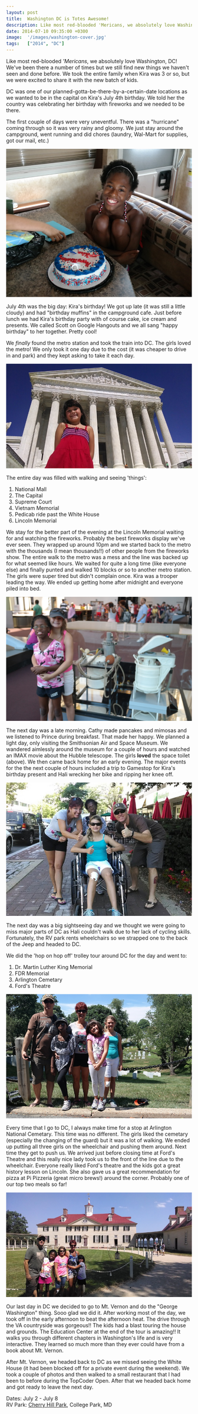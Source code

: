```yaml
---
layout: post
title:  Washington DC is Totes Awesome!
description: Like most red-blooded 'Mericans, we absolutely love Washington, DC! We've b...
date: 2014-07-10 09:35:00 +0300
image:  '/images/washington-cover.jpg'
tags:   ["2014", "DC"]
---
```

<p>Like most red-blooded <em>'Mericans</em>, we absolutely love Washington, DC! We've been there a number of times but we still find new things we haven't seen and done before. We took the entire family when Kira was 3 or so, but we were excited to share it with the new batch of kids.</p>
<p>DC was one of our planned-gotta-be-there-by-a-certain-date locations as we wanted to be in the capital on Kira's July 4th birthday. We told her the country was celebrating her birthday with fireworks and we needed to be there.</p>
<p>The first couple of days were very uneventful. There was a &quot;hurricane&quot; coming through so it was very rainy and gloomy. We just stay around the campground, went running and did chores (laundry, Wal-Mart for supplies, got our mail, etc.)</p>
<p><img src="images/kira-birthday.jpg" alt="" ></p>
<p>July 4th was the big day: Kira's birthday! We got up late (it was still a little cloudy) and had &quot;birthday muffins&quot; in the campground cafe. Just before lunch we had Kira's birthday party with of course cake, ice cream and presents. We called Scott on Google Hangouts and we all sang &quot;happy birthday&quot; to her together. Pretty cool!</p>
<p>We <em>finally</em> found the metro station and took the train into DC. The girls loved the metro! We only took it one day due to the cost (it was cheaper to drive in and park) and they kept asking to take it each day.</p>
<p><img src="images/supreme-court.jpg" alt="" ></p>
<p>The entire day was filled with walking and seeing 'things':</p>
<ol>
<li>National Mall</li>
<li>The Capital</li>
<li>Supreme Court</li>
<li>Vietnam Memorial</li>
<li>Pedicab ride past the White House</li>
<li>Lincoln Memorial</li>
</ol>
<p>We stay for the better part of the evening at the Lincoln Memorial waiting for and watching the fireworks. Probably the best fireworks display we've ever seen. They wrapped up around 10pm and we started back to the metro with the thousands (I mean thousands!!) of other people from the fireworks show. The entire walk to the metro was a mess and the line was backed up for what seemed like hours. We waited for quite a long time (like everyone else) and finally punted and walked 10 blocks or so to another metro station. The girls were super tired but didn't complain once. Kira was a trooper leading the way. We ended up getting home after midnight and everyone piled into bed.</p>
<p><img src="images/space-toilet.jpg" alt="" ></p>
<p>The next day was a late morning. Cathy made pancakes and mimosas and we listened to Prince during breakfast. That made her happy. We planned a light day, only visiting the Smithsonian Air and Space Museum. We wandered aimlessly around the museum for a couple of hours and watched an IMAX movie about the Hubble telescope. The girls <strong>loved</strong> the space toilet (above). We then came back home for an early evening. The major events for the the next couple of hours included a trip to Gamestop for Kira's birthday present and Hali wrecking her bike and ripping her knee off.</p>
<p><img src="images/washington-wheelchair.jpg" alt="" ></p>
<p>The next day was a big sightseeing day and we thought we were going to miss major parts of DC as Hali couldn't walk due to her lack of cycling skills. Fortunately, the RV park rents wheelchairs so we strapped one to the back of the Jeep and headed to DC.</p>
<p>We did the 'hop on hop off' trolley tour around DC for the day and went to:</p>
<ol>
<li>Dr. Martin Luther King Memorial</li>
<li>FDR Memorial</li>
<li>Arlington Cemetary</li>
<li>Ford's Theatre</li>
</ol>
<p><img src="images/arlington.jpg" alt="" ></p>
<p>Every time that I go to DC, I always make time for a stop at Arlington National Cemetary. This time was no different. The girls liked the cemetary (especially the changing of the guard) but it was a lot of walking. We ended up putting all three girls on the wheelchair and pushing them around. Next time they get to push us. We arrived just before closing time at Ford's Theatre and this really nice lady took us to the front of the line due to the wheelchair. Everyone really liked Ford's theatre and the kids got a great history lesson on Lincoln. She also gave us a great recommendation for pizza at Pi Pizzeria (great micro brews!) around the corner. Probably one of our top two meals so far!</p>
<p><img src="images/mt-vernon.jpg" alt="" ></p>
<p>Our last day in DC we decided to go to Mt. Vernon and do the &quot;George Washington&quot; thing. Sooo glad we did it. After working most of the day, we took off in the early afternoon to beat the afternoon heat. The drive through the VA countryside was gorgeous!! The kids had a blast touring the house and grounds. The Education Center at the end of the tour is amazing!! It walks you through different chapters in Washington's life and is very interactive. They learned so much more than they ever could have from a book about Mt. Vernon.</p>
<p>After Mt. Vernon, we headed back to DC as we missed seeing the White House (it had been blocked off for a private event during the weekend). We took a couple of photos and then walked to a small restaurant that I had been to before during the TopCoder Open. After that we headed back home and got ready to leave the next day.</p>
<p>Dates: July 2 - July 8<br>
RV Park: <a href="www.cherryhillpark.com">Cherry Hill Park</a>, College Park, MD</p>

